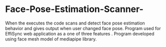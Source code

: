 # Face-Pose-Estimation-Scanner-
When the executes the code scans and detect face pose estimation behavior and gives output when user changed face pose. Program used for EffiSync web application as a one of three features . Program developed using face mesh model of mediapipe library.
